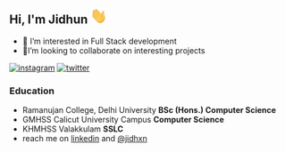 ## Hi, I'm Jidhun <img src="https://raw.githubusercontent.com/ABSphreak/ABSphreak/master/gifs/Hi.gif" width="30px">
- 💞️ I’m interested in Full Stack development
- 👀I’m looking to collaborate on interesting projects

[![instagram](https://badges.aleen42.com/src/instagram.svg)](https://www.instagram.com/jidhxn/) [ ![twitter](https://badges.aleen42.com/src/twitter.svg)](https://twitter.com/jidhxn)

### Education

- Ramanujan College, Delhi University **BSc (Hons.) Computer Science**
- GMHSS Calicut University Campus **Computer Science**
- KHMHSS Valakkulam **SSLC**
- reach me on [linkedin](https://www.linkedin.com/in/jidhxn/) and [@jidhxn](https://twitter.com/jidhxn)

